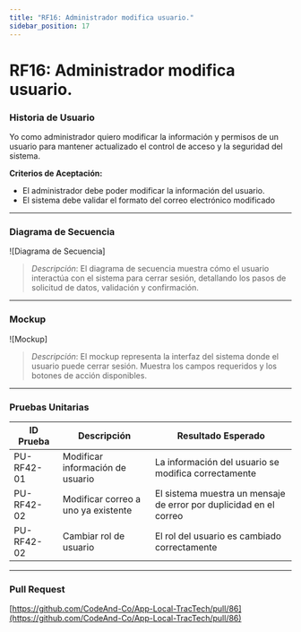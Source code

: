 ```yaml
---
title: "RF16: Administrador modifica usuario."  
sidebar_position: 17
---
```


# RF16: Administrador modifica usuario.

### Historia de Usuario

Yo como administrador quiero modificar la información y permisos de un usuario para mantener actualizado el control de acceso y la seguridad del sistema. 

  **Criterios de Aceptación:**
  - El administrador debe poder modificar la información del usuario.
  - El sistema debe validar el formato del correo electrónico modificado

---

### Diagrama de Secuencia

![Diagrama de Secuencia] 

> *Descripción*: El diagrama de secuencia muestra cómo el usuario interactúa con el sistema para cerrar sesión, detallando los pasos de solicitud de datos, validación y confirmación.

---

### Mockup

![Mockup]

> *Descripción*: El mockup representa la interfaz del sistema donde el usuario puede cerrar sesión. Muestra los campos requeridos y los botones de acción disponibles.

---

### Pruebas Unitarias 
| ID Prueba | Descripción | Resultado Esperado |
|-----------|-------------|--------------------|
|PU-RF42-01|Modificar información de usuario|La información del usuario se modifica correctamente|
|PU-RF42-02|Modificar correo a uno ya existente|El sistema muestra un mensaje de error por duplicidad en el correo|
|PU-RF42-02|Cambiar rol de usuario| El rol del usuario es cambiado correctamente|

---

### Pull Request
[https://github.com/CodeAnd-Co/App-Local-TracTech/pull/86](https://github.com/CodeAnd-Co/App-Local-TracTech/pull/86)
